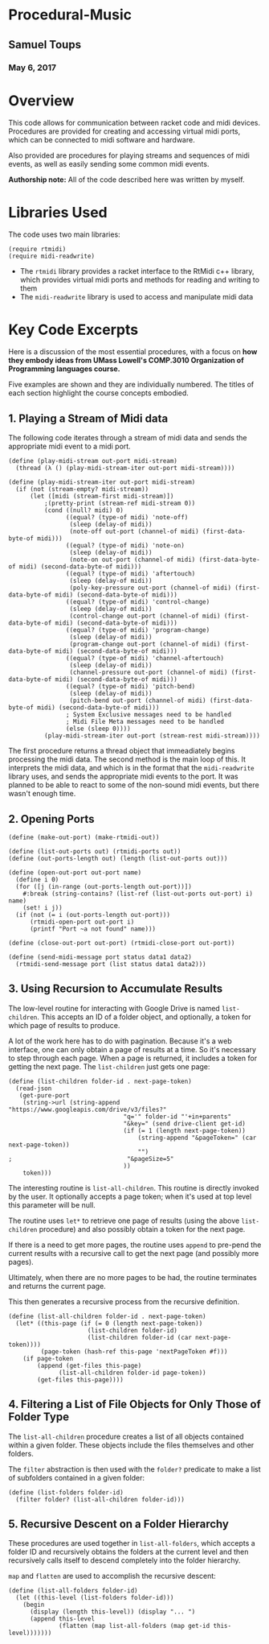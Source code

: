 # Procedural-Music

## Samuel Toups
### May 6, 2017

# Overview
This code allows for communication between racket code and midi devices. Procedures are provided for creating and accessing virtual midi ports, which can be connected to midi software and hardware.

Also provided are procedures for playing streams and sequences of midi events, as well as easily sending some common midi events.

**Authorship note:** All of the code described here was written by myself.

# Libraries Used
The code uses two main libraries:

```
(require rtmidi)
(require midi-readwrite)
```

* The ```rtmidi``` library provides a racket interface to the RtMidi c++ library, which provides virtual midi ports and methods for reading and writing to them
* The ```midi-readwrite``` library is used to access and manipulate midi data

# Key Code Excerpts

Here is a discussion of the most essential procedures, with a focus on **how they embody ideas from 
UMass Lowell's COMP.3010 Organization of Programming languages course.** 

Five examples are shown and they are individually numbered. The titles of each section highlight the course concepts embodied.

## 1. Playing a Stream of Midi data

The following code iterates through a stream of midi data and sends the appropriate midi event to a midi port.

```
(define (play-midi-stream out-port midi-stream)
  (thread (λ () (play-midi-stream-iter out-port midi-stream))))

(define (play-midi-stream-iter out-port midi-stream)
  (if (not (stream-empty? midi-stream))
      (let ([midi (stream-first midi-stream)])
          ;(pretty-print (stream-ref midi-stream 0))
          (cond ((null? midi) 0)
                ((equal? (type-of midi) 'note-off)
                 (sleep (delay-of midi))
                 (note-off out-port (channel-of midi) (first-data-byte-of midi)))
                ((equal? (type-of midi) 'note-on)
                 (sleep (delay-of midi))
                 (note-on out-port (channel-of midi) (first-data-byte-of midi) (second-data-byte-of midi)))
                ((equal? (type-of midi) 'aftertouch)
                 (sleep (delay-of midi))
                 (poly-key-pressure out-port (channel-of midi) (first-data-byte-of midi) (second-data-byte-of midi)))
                ((equal? (type-of midi) 'control-change)
                 (sleep (delay-of midi))
                 (control-change out-port (channel-of midi) (first-data-byte-of midi) (second-data-byte-of midi)))
                ((equal? (type-of midi) 'program-change)
                 (sleep (delay-of midi))
                 (program-change out-port (channel-of midi) (first-data-byte-of midi) (second-data-byte-of midi)))
                ((equal? (type-of midi) 'channel-aftertouch)
                 (sleep (delay-of midi))
                 (channel-pressure out-port (channel-of midi) (first-data-byte-of midi) (second-data-byte-of midi)))
                ((equal? (type-of midi) 'pitch-bend)
                 (sleep (delay-of midi))
                 (pitch-bend out-port (channel-of midi) (first-data-byte-of midi) (second-data-byte-of midi)))
                ; System Exclusive messages need to be handled
                ; Midi File Meta messages need to be handled
                (else (sleep 0))))
          (play-midi-stream-iter out-port (stream-rest midi-stream))))
 ```
 
The first procedure returns a thread object that immeadiately begins processing the midi data. The second method is the main loop of this. It interprets the midi data, and which is in the format that the ```midi-readwrite``` library uses, and sends the appropriate midi events to the port. It was planned to be able to react to some of the non-sound midi events, but there wasn't enough time.
 
## 2. Opening Ports



```
(define (make-out-port) (make-rtmidi-out))

(define (list-out-ports out) (rtmidi-ports out))
(define (out-ports-length out) (length (list-out-ports out)))

(define (open-out-port out-port name)
  (define i 0)
  (for ([j (in-range (out-ports-length out-port))])
    #:break (string-contains? (list-ref (list-out-ports out-port) i) name)
    (set! i j))
  (if (not (= i (out-ports-length out-port)))
      (rtmidi-open-port out-port i)
      (printf "Port ~a not found" name)))

(define (close-out-port out-port) (rtmidi-close-port out-port))

(define (send-midi-message port status data1 data2)
  (rtmidi-send-message port (list status data1 data2)))
```


## 3. Using Recursion to Accumulate Results

The low-level routine for interacting with Google Drive is named ```list-children```. This accepts an ID of a 
folder object, and optionally, a token for which page of results to produce.

A lot of the work here has to do with pagination. Because it's a web interface, one can only obtain a page of
results at a time. So it's necessary to step through each page. When a page is returned, it includes a token
for getting the next page. The ```list-children``` just gets one page:

```
(define (list-children folder-id . next-page-token)
  (read-json
   (get-pure-port
    (string->url (string-append "https://www.googleapis.com/drive/v3/files?"
                                "q='" folder-id "'+in+parents"
                                "&key=" (send drive-client get-id)
                                (if (= 1 (length next-page-token))
                                    (string-append "&pageToken=" (car next-page-token))
                                    "")
;                                "&pageSize=5"
                                ))
    token)))
```
The interesting routine is ```list-all-children```. This routine is directly invoked by the user.
It optionally accepts a page token; when it's used at top level this parameter will be null.

The routine uses ```let*``` to retrieve one page of results (using the above ```list-children``` procedure)
and also possibly obtain a token for the next page.

If there is a need to get more pages, the routine uses ```append``` to pre-pend the current results with 
a recursive call to get the next page (and possibly more pages).

Ultimately, when there are no more pages to be had, the routine terminates and returns the current page. 

This then generates a recursive process from the recursive definition.

```
(define (list-all-children folder-id . next-page-token)
  (let* ((this-page (if (= 0 (length next-page-token))
                      (list-children folder-id)
                      (list-children folder-id (car next-page-token))))
         (page-token (hash-ref this-page 'nextPageToken #f)))
    (if page-token
        (append (get-files this-page)
              (list-all-children folder-id page-token))
        (get-files this-page))))
```

## 4. Filtering a List of File Objects for Only Those of Folder Type

The ```list-all-children``` procedure creates a list of all objects contained within a given folder.
These objects include the files themselves and other folders.

The ```filter``` abstraction is then used with the ```folder?``` predicate to make a list of subfolders
contained in a given folder:

```
(define (list-folders folder-id)
  (filter folder? (list-all-children folder-id)))
```

## 5. Recursive Descent on a Folder Hierarchy

These procedures are used together in ```list-all-folders```, which accepts a folder ID and recursively
obtains the folders at the current level and then recursively calls itself to descend completely into the folder
hierarchy.

```map``` and ```flatten``` are used to accomplish the recursive descent:

```
(define (list-all-folders folder-id)
  (let ((this-level (list-folders folder-id)))
    (begin
      (display (length this-level)) (display "... ")
      (append this-level
              (flatten (map list-all-folders (map get-id this-level)))))))
```
